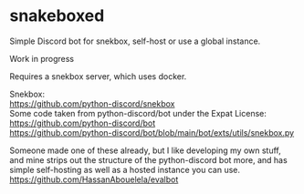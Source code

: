 # snakeboxed
Simple Discord bot for snekbox, self-host or use a global instance.

Work in progress

Requires a snekbox server, which uses docker.

Snekbox:    
https://github.com/python-discord/snekbox    
Some code taken from python-discord/bot under the Expat License:    
https://github.com/python-discord/bot    
https://github.com/python-discord/bot/blob/main/bot/exts/utils/snekbox.py

Someone made one of these already, but I like developing my own stuff, and mine strips out the structure of the python-discord bot more, and has simple self-hosting as well as a hosted instance you can use.    
https://github.com/HassanAbouelela/evalbot
